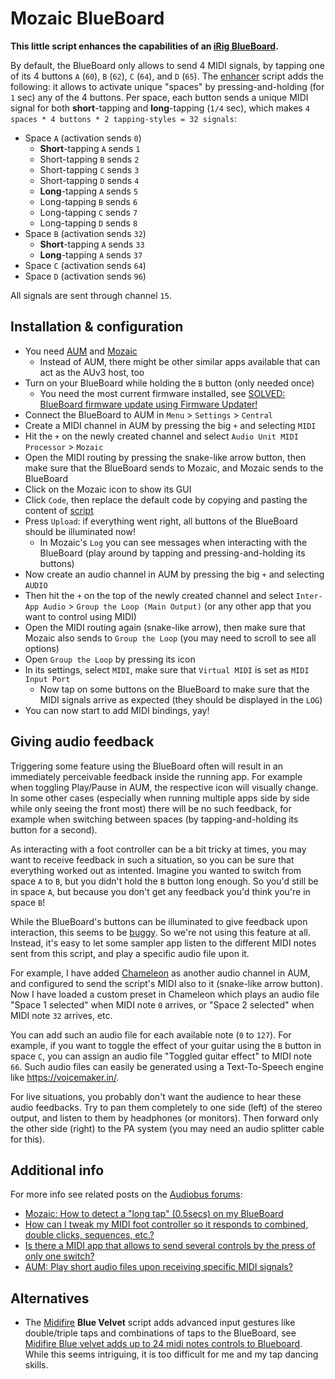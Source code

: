 # Mozaic BlueBoard

**This little script enhances the capabilities of an [iRig BlueBoard](https://www.ikmultimedia.com/products/irigblueboard/).**

By default, the BlueBoard only allows to send 4 MIDI signals, by tapping one of its 4 buttons `A` (`60`), `B` (`62`), `C` (`64`), and `D` (`65`). The [enhancer](https://raw.githubusercontent.com/jmuheim/mozaic-blueboard/master/enhancer) script adds the following: it allows to activate unique "spaces" by pressing-and-holding (for `1` sec) any of the 4 buttons. Per space, each button sends a unique MIDI signal for both **short**-tapping and **long**-tapping (`1/4` sec), which makes `4 spaces * 4 buttons * 2 tapping-styles = 32 signals`:

- Space `A` (activation sends `0`)
    - **Short**-tapping `A` sends `1`
    - Short-tapping `B` sends `2`
    - Short-tapping `C` sends `3`
    - Short-tapping `D` sends `4`
    - **Long**-tapping `A` sends `5`
    - Long-tapping `B` sends `6`
    - Long-tapping `C` sends `7`
    - Long-tapping `D` sends `8`
- Space `B` (activation sends `32`)
    - **Short**-tapping `A` sends `33`
    - **Long**-tapping `A` sends `37`
- Space `C` (activation sends `64`)
- Space `D` (activation sends `96`)

All signals are sent through channel `15`.

## Installation & configuration

- You need [AUM](https://apps.apple.com/us/app/aum-audio-mixer/id1055636344) and [Mozaic](https://apps.apple.com/us/app/mozaic-plugin-workshop/id1457962653)
    - Instead of AUM, there might be other similar apps available that can act as the AUv3 host, too
- Turn on your BlueBoard while holding the `B` button (only needed once)
    - You need the most current firmware installed, see [SOLVED: BlueBoard firmware update using Firmware Updater!](https://cgi.ikmultimedia.com/ikforum/viewtopic.php?f=9&t=24780)
- Connect the BlueBoard to AUM in `Menu` > `Settings` > `Central`
- Create a MIDI channel in AUM by pressing the big `+` and selecting `MIDI`
- Hit the `+` on the newly created channel and select `Audio Unit MIDI Processor` > `Mozaic`
- Open the MIDI routing by pressing the snake-like arrow button, then make sure that the BlueBoard sends to Mozaic, and Mozaic sends to the BlueBoard
- Click on the Mozaic icon to show its GUI
- Click `Code`, then replace the default code by copying and pasting the content of [script](https://raw.githubusercontent.com/jmuheim/mozaic-blueboard/master/script)
- Press `Upload`: if everything went right, all buttons of the BlueBoard should be illuminated now!
    - In Mozaic's `Log` you can see messages when interacting with the BlueBoard (play around by tapping and pressing-and-holding its buttons)
- Now create an audio channel in AUM by pressing the big `+` and selecting `AUDIO`
- Then hit the `+` on the top of the newly created channel and select `Inter-App Audio` > `Group the Loop (Main Output)` (or any other app that you want to control using MIDI)
- Open the MIDI routing again (snake-like arrow), then make sure that Mozaic also sends to `Group the Loop` (you may need to scroll to see all options)
- Open `Group the Loop` by pressing its icon
- In its settings, select `MIDI`, make sure that `Virtual MIDI` is set as `MIDI Input Port`
    - Now tap on some buttons on the BlueBoard to make sure that the MIDI signals arrive as expected (they should be displayed in the `LOG`)
- You can now start to add MIDI bindings, yay!

## Giving audio feedback

Triggering some feature using the BlueBoard often will result in an immediately perceivable feedback inside the running app. For example when toggling Play/Pause in AUM, the respective icon will visually change. In some other cases (especially when running multiple apps side by side while only seeing the front most) there will be no such feedback, for example when switching between spaces (by tapping-and-holding its button for a second).

As interacting with a foot controller can be a bit tricky at times, you may want to receive feedback in such a situation, so you can be sure that everything worked out as intented. Imagine you wanted to switch from space `A` to `B`, but you didn't hold the `B` button long enough. So you'd still be in space `A`, but because you don't get any feedback you'd think you're in space `B`!

While the BlueBoard's buttons can be illuminated to give feedback upon interaction, this seems to be [buggy](https://forum.audiob.us/discussion/comment/831829/#Comment_831829). So we're not using this feature at all. Instead, it's easy to let some sampler app listen to the different MIDI notes sent from this script, and play a specific audio file upon it.

For example, I have added [Chameleon](https://apps.apple.com/us/app/chameleon-auv3-sampler-plugin/id1456474953) as another audio channel in AUM, and configured to send the script's MIDI also to it (snake-like arrow button). Now I have loaded a custom preset in Chameleon which plays an audio file "Space 1 selected" when MIDI note `0` arrives, or "Space 2 selected" when MIDI note `32` arrives, etc.

You can add such an audio file for each available note (`0` to `127`). For example, if you want to toggle the effect of your guitar using the `B` button in space `C`, you can assign an audio file "Toggled guitar effect" to MIDI note `66`. Such audio files can easily be generated using a Text-To-Speech engine like <https://voicemaker.in/>.

For live situations, you probably don't want the audience to hear these audio feedbacks. Try to pan them completely to one side (left) of the stereo output, and listen to them by headphones (or monitors). Then forward only the other side (right) to the PA system (you may need an audio splitter cable for this).

## Additional info

For more info see related posts on the [Audiobus forums](https://forum.audiob.us/):

- [Mozaic: How to detect a "long tap" (0.5secs) on my BlueBoard](https://forum.audiob.us/discussion/39866/mozaic-how-to-detect-a-long-tap-0-5secs-on-my-blueboard)
- [How can I tweak my MIDI foot controller so it responds to combined, double clicks, sequences, etc.?](https://forum.audiob.us/discussion/39720/how-can-i-tweak-my-midi-foot-controller-so-it-responds-to-combined-double-clicks-sequences-etc)
- [Is there a MIDI app that allows to send several controls by the press of only one switch?](https://forum.audiob.us/discussion/39721/is-there-a-midi-app-that-allows-to-send-several-controls-by-the-press-of-only-one-switch#latest)
- [AUM: Play short audio files upon receiving specific MIDI signals?](https://forum.audiob.us/discussion/40256/aum-play-short-audio-files-upon-receiving-specific-midi-signals#latest)

## Alternatives

- The [Midifire](https://apps.apple.com/us/app/midifire/id906600872) **Blue Velvet** script adds advanced input gestures like double/triple taps and combinations of taps to the BlueBoard, see [Midifire Blue velvet adds up to 24 midi notes controls to Blueboard](https://forum.audiob.us/discussion/29902/midifire-blue-velvet-adds-up-to-24-midi-notes-controls-to-blueboard/p1). While this seems intriguing, it is too difficult for me and my tap dancing skills.
